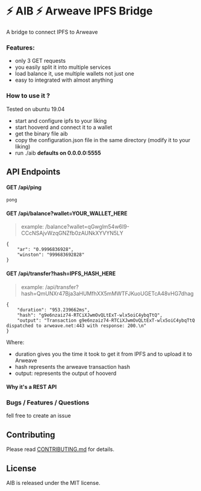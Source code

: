 # :zap: AIB :zap: Arweave IPFS Bridge 

A bridge to connect IPFS to Arweave

### Features:

- only 3 GET requests
- you easily split it into multiple services
- load balance it, use multiple wallets not just one
- easy to integrated with almost anything

### How to use it ?

Tested on ubuntu 19.04

- start and configure ipfs to your liking
- start hooverd and connect it to a wallet
- get the binary file aib
- copy the configuration.json file in the same directory (modify it to your liking)
- run ./aib **defaults on 0.0.0.0:5555**


## API Endpoints

#### GET /api/ping 
   
~~~~
pong
~~~~
   
#### GET /api/balance?wallet=YOUR_WALLET_HERE

> example: /balance?wallet=qGwglm54w6I9-CCcNSAjvWzqGNZfb0zAUNkXYVYN5LY

~~~~
{
    "ar": "0.9996836928",
    "winston": "999683692828"
}
~~~~
   
#### GET /api/transfer?hash=IPFS_HASH_HERE

> example: /api/transfer?hash=QmUNXr47Bja3aHUMfhXX5mMWTFJKuoUGETcA48vHG7dhag

~~~~
{
    "duration": "953.239662ms",
    "hash": "g9e6nzaiz74-RTCiXJwmOvQLtExT-wlx5oiC4ybqTtQ",
    "output": "Transaction g9e6nzaiz74-RTCiXJwmOvQLtExT-wlx5oiC4ybqTtQ dispatched to arweave.net:443 with response: 200.\n"
}
~~~~

Where:

- duration gives you the time it took to get it from IPFS and to upload it to Arweave
- hash represents the arweave transaction hash
- output: represents the output of hooverd

   
      
#### Why it's a REST API




### Bugs / Features / Questions

fell free to create an issue

## Contributing

Please read [CONTRIBUTING.md](CONTRIBUTING.md) for details.



## License

AIB is released under the MIT license.